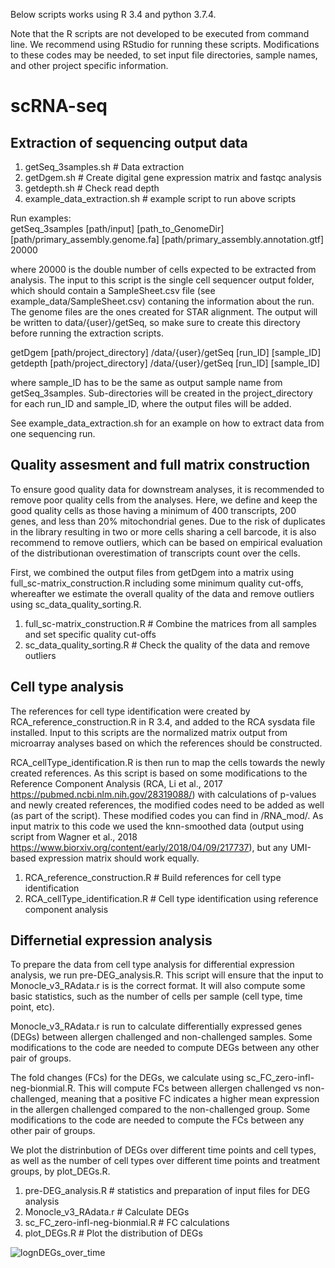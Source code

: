 Below scripts works using R 3.4 and python 3.7.4.  

Note that the R scripts are not developed to be executed from command line. We recommend using RStudio for running these scripts. Modifications to these codes may be needed, to set input file directories, sample names, and other project specific information.  

# scRNA-seq
## Extraction of sequencing output data

1. getSeq_3samples.sh # Data extraction
2. getDgem.sh # Create digital gene expression matrix and fastqc analysis
3. getdepth.sh # Check read depth
4. example_data_extraction.sh # example script to run above scripts

Run examples:  
getSeq_3samples [path/input] [path_to_GenomeDir] [path/primary_assembly.genome.fa] [path/primary_assembly.annotation.gtf] 20000 

where 20000 is the double number of cells expected to be extracted from analysis. The input to this script is the single cell sequencer output folder, which should contain a SampleSheet.csv file (see example_data/SampleSheet.csv) contaning the information about the run. The genome files are the ones created for STAR alignment. The output will be written to data/{user}/getSeq, so make sure to create this directory before running the extraction scripts. 

getDgem [path/project_directory] /data/{user}/getSeq [run_ID] [sample_ID]  
getdepth [path/project_directory] /data/{user}/getSeq [run_ID] [sample_ID]  

where sample_ID has to be the same as output sample name from getSeq_3samples. Sub-directories will be created in the project_directory for each run_ID and sample_ID, where the output files will be added. 

See example_data_extraction.sh for an example on how to extract data from one sequencing run. 

## Quality assesment and full matrix construction

To ensure good quality data for downstream analyses, it is recommended to remove poor quality cells from the analyses. Here, we define and keep the good quality cells as those having a minimum of 400 transcripts, 200 genes, and less than 20% mitochondrial genes. Due to the risk of duplicates in the library resulting in two or more cells sharing a cell barcode, it is also recommend to remove outliers, which can be based on empirical evaluation of the distributionan overestimation of transcripts count over the cells. 

First, we combined the output files from getDgem into a matrix using full_sc-matrix_construction.R including some minimum quality cut-offs, whereafter we estimate the overall quality of the data and remove outliers using sc_data_quality_sorting.R. 

1. full_sc-matrix_construction.R # Combine the matrices from all samples and set specific quality cut-offs
2. sc_data_quality_sorting.R # Check the quality of the data and remove outliers

## Cell type analysis

The references for cell type identification were created by RCA_reference_construction.R in R 3.4, and added to the RCA sysdata file installed. Input to this scripts are the normalized matrix output from microarray analyses based on which the references should be constructed.   

RCA_cellType_identification.R is then run to map the cells towards the newly created references. As this script is based on some modifications to the Reference Component Analysis (RCA, Li et al., 2017 https://pubmed.ncbi.nlm.nih.gov/28319088/) with calculations of p-values and newly created references, the modified codes need to be added as well (as part of the script). These modified codes you can find in /RNA_mod/. As input matrix to this code we used the knn-smoothed data (output using script from Wagner et al., 2018 https://www.biorxiv.org/content/early/2018/04/09/217737), but any UMI-based expression matrix should work equally.  

1. RCA_reference_construction.R # Build references for cell type identification
2. RCA_cellType_identification.R # Cell type identification using reference component analysis

## Differnetial expression analysis 

To prepare the data from cell type analysis for differential expression analysis, we run pre-DEG_analysis.R. This script will ensure that the input to Monocle_v3_RAdata.r is is the correct format. It will also compute some basic statistics, such as the number of cells per sample (cell type, time point, etc). 

Monocle_v3_RAdata.r is run to calculate differentially expressed genes (DEGs) between allergen challenged and non-challenged samples. Some modifications to the code are needed to compute DEGs between any other pair of groups.

The fold changes (FCs) for the DEGs, we calculate using sc_FC_zero-infl-neg-bionmial.R. This will compute FCs between allergen challenged vs non-challenged, meaning that a positive FC indicates a higher mean expression in the allergen challenged compared to the non-challenged group. Some modifications to the code are needed to compute the FCs between any other pair of groups.

We plot the distrinbution of DEGs over different time points and cell types, as well as the number of cell types over different time points and treatment groups, by plot_DEGs.R. 

1. pre-DEG_analysis.R # statistics and preparation of input files for DEG analysis  
2. Monocle_v3_RAdata.r # Calculate DEGs
3. sc_FC_zero-infl-neg-bionmial.R # FC calculations
4. plot_DEGs.R # Plot the distribution of DEGs

![lognDEGs_over_time](https://user-images.githubusercontent.com/51739216/144604687-54ee4a7c-b661-4ec7-927b-49d54efe2883.png)
